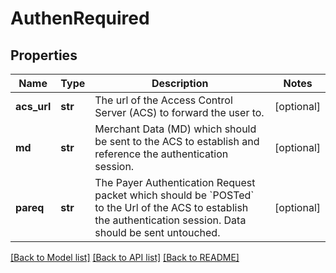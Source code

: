 # AuthenRequired

## Properties
Name | Type | Description | Notes
------------ | ------------- | ------------- | -------------
**acs_url** | **str** | The url of the Access Control Server (ACS) to forward the user to.  | [optional] 
**md** | **str** | Merchant Data (MD) which should be sent to the ACS to establish and reference the authentication session.  | [optional] 
**pareq** | **str** | The Payer Authentication Request packet which should be &#x60;POSTed&#x60; to the Url of the ACS to establish the authentication session. Data should be sent untouched.  | [optional] 

[[Back to Model list]](../README.md#documentation-for-models) [[Back to API list]](../README.md#documentation-for-api-endpoints) [[Back to README]](../README.md)


